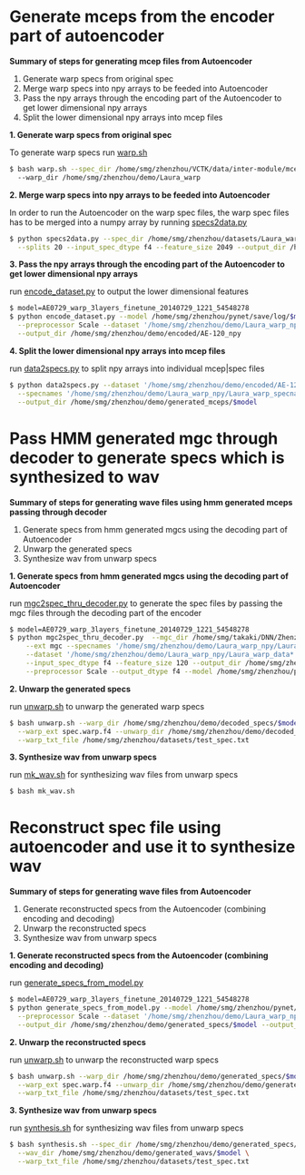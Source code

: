 
# Generate mceps from the encoder part of autoencoder #

__Summary of steps for generating mcep files from Autoencoder__

1. Generate warp specs from original spec
2. Merge warp specs into npy arrays to be feeded into Autoencoder
3. Pass the npy arrays through the encoding part of the Autoencoder to get
   lower dimensional npy arrays
4. Split the lower dimensional npy arrays into mcep files


__1. Generate warp specs from original spec__

To generate warp specs run [warp.sh](../scripts/warp.sh)

```bash
$ bash warp.sh --spec_dir /home/smg/zhenzhou/VCTK/data/inter-module/mcep/England/Laura 
  --warp_dir /home/smg/zhenzhou/demo/Laura_warp
```

__2. Merge warp specs into npy arrays to be feeded into Autoencoder__

In order to run the Autoencoder on the warp spec files, the warp spec files has to be
merged into a numpy array by running [specs2data.py](../scripts/specs2data.py) 
```bash
$ python specs2data.py --spec_dir /home/smg/zhenzhou/datasets/Laura_warp --ext spec.warp.f4 \
  --splits 20 --input_spec_dtype f4 --feature_size 2049 --output_dir /home/smg/zhenzhou/demo/Laura_warp_npy
```

__3. Pass the npy arrays through the encoding part of the Autoencoder to get
   lower dimensional npy arrays__

run [encode_dataset.py](../scripts/encode_dataset.py) to output the lower dimensional features
```bash
$ model=AE0729_warp_3layers_finetune_20140729_1221_54548278
$ python encode_dataset.py --model /home/smg/zhenzhou/pynet/save/log/$model/model.pkl \
  --preprocessor Scale --dataset '/home/smg/zhenzhou/demo/Laura_warp_npy/Laura_warp_data*' \
  --output_dir /home/smg/zhenzhou/demo/encoded/AE-120_npy
```

__4. Split the lower dimensional npy arrays into mcep files__

run [data2specs.py](../scripts/specs2data.py) to split npy arrays into individual mcep|spec files
```bash
$ python data2specs.py --dataset '/home/smg/zhenzhou/demo/encoded/AE-120_npy/Laura_warp_data*' \
  --specnames '/home/smg/zhenzhou/demo/Laura_warp_npy/Laura_warp_specnames*' --output_spec_dtype f4 \
  --output_dir /home/smg/zhenzhou/demo/generated_mceps/$model
```

# Pass HMM generated mgc through decoder to generate specs which is synthesized to wav #
__Summary of steps for generating wave files using hmm generated mceps passing through decoder__

1. Generate specs from hmm generated mgcs using the decoding part of Autoencoder
2. Unwarp the generated specs
3. Synthesize wav from unwarp specs

__1. Generate specs from hmm generated mgcs using the decoding part of Autoencoder__

run [mgc2spec_thru_decoder.py](../scripts/mgc2spec_thru_decoder.py) to generate the spec files
by passing the mgc files through the decoding part of the encoder
```bash
$ model=AE0729_warp_3layers_finetune_20140729_1221_54548278
$ python mgc2spec_thru_decoder.py  --mgc_dir /home/smg/takaki/DNN/Zhenzhou/20140805/AE-120/AE-120 \
    --ext mgc --specnames '/home/smg/zhenzhou/demo/Laura_warp_npy/Laura_warp_specnames*' \
    --dataset '/home/smg/zhenzhou/demo/Laura_warp_npy/Laura_warp_data*' \
    --input_spec_dtype f4 --feature_size 120 --output_dir /home/smg/zhenzhou/demo/decoded_specs/$model \
    --preprocessor Scale --output_dtype f4 --model /home/smg/zhenzhou/pynet/save/log/$model/model.pkl
```

__2. Unwarp the generated specs__

run [unwarp.sh](../scripts/unwarp.sh) to unwarp the generated warp specs
```bash
$ bash unwarp.sh --warp_dir /home/smg/zhenzhou/demo/decoded_specs/$model \
  --warp_ext spec.warp.f4 --unwarp_dir /home/smg/zhenzhou/demo/decoded_specs/$model \
  --warp_txt_file /home/smg/zhenzhou/datasets/test_spec.txt
```

__3. Synthesize wav from unwarp specs__

run [mk_wav.sh](../scripts/mk_wav.sh) for synthesizing wav files from unwarp specs
```bash
$ bash mk_wav.sh
```


# Reconstruct spec file using autoencoder and use it to synthesize wav #

__Summary of steps for generating wave files from Autoencoder__

1. Generate reconstructed specs from the Autoencoder (combining encoding and decoding)
2. Unwarp the reconstructed specs
3. Synthesize wav from unwarp specs


__1. Generate reconstructed specs from the Autoencoder (combining encoding and decoding)__

run [generate_specs_from_model.py](../scripts/generate_specs_from_model.py)
```bash
$ model=AE0729_warp_3layers_finetune_20140729_1221_54548278
$ python generate_specs_from_model.py --model /home/smg/zhenzhou/pynet/save/log/$model/model.pkl \
  --preprocessor Scale --dataset '/home/smg/zhenzhou/demo/Laura_warp_npy/Laura_warp_data*' \
  --output_dir /home/smg/zhenzhou/demo/generated_specs/$model --output_dtype f4
```

__2. Unwarp the reconstructed specs__

run [unwarp.sh](../scripts/unwarp.sh) to unwarp the reconstructed warp specs
```bash
$ bash unwarp.sh --warp_dir /home/smg/zhenzhou/demo/generated_specs/$model \
  --warp_ext spec.warp.f4 --unwarp_dir /home/smg/zhenzhou/demo/generated_specs/$model \
  --warp_txt_file /home/smg/zhenzhou/datasets/test_spec.txt
```

__3. Synthesize wav from unwarp specs__

run [synthesis.sh](../scripts/synthesis.sh) for synthesizing wav files from unwarp specs
```bash
$ bash synthesis.sh --spec_dir /home/smg/zhenzhou/demo/generated_specs/$model --spec_ext spec.unwarp.f8 \
  --wav_dir /home/smg/zhenzhou/demo/generated_wavs/$model \
  --warp_txt_file /home/smg/zhenzhou/datasets/test_spec.txt
```


